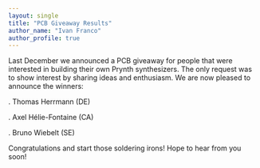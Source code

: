 ```yaml
---
layout: single
title: "PCB Giveaway Results"
author_name: "Ivan Franco"
author_profile: true
---
```

Last December we announced a PCB giveaway for people that were interested in building their own Prynth synthesizers. The only request was to show interest by sharing ideas and enthusiasm. We are now pleased to announce the winners:

. Thomas Herrmann (DE)

. Axel Hélie-Fontaine (CA)

. Bruno Wiebelt (SE)

Congratulations and start those soldering irons! Hope to hear from you soon!
